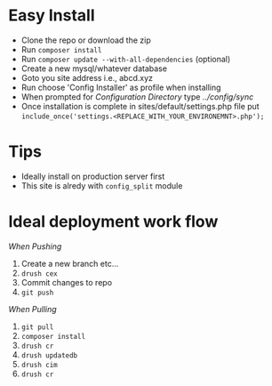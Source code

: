 # Easy Install
- Clone the repo or download the zip
- Run `composer install`
- Run `composer update --with-all-dependencies` (optional)
- Create a new mysql/whatever database
- Goto you site address i.e., abcd.xyz
- Run choose 'Config Installer' as profile when installing
- When prompted for *Configuration Directory* type *../config/sync* 
- Once installation is complete in sites/default/settings.php file put `include_once('settings.<REPLACE_WITH_YOUR_ENVIRONEMNT>.php');`

# Tips
- Ideally install on production server first
- This site is alredy with `config_split` module 

# Ideal deployment work flow

_When Pushing_
1. Create a new branch etc...
1. `drush cex`
1. Commit changes to repo
1. `git push`

_When Pulling_
1. `git pull`
1. `composer install`
1. `drush cr`
1. `drush updatedb`
1. `drush cim`
1. `drush cr`
